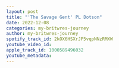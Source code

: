 ```yaml
---
layout: post
title: "'The Savage Gent' PL Dotson"
date: 2022-12-08
categories: my-britwres-journey
author: my-britwres-journey
spotify_track_id: 2kOX6HSXrJP5vqpNNzRMXW
youtube_video_id: 
apple_track_id: 1000589496032
youtube_metadata: 
---
```

